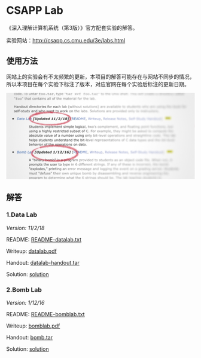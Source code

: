 # CSAPP Lab
《深入理解计算机系统（第3版）》官方配套实验的解答。

实验网站：http://csapp.cs.cmu.edu/3e/labs.html

## 使用方法

网站上的实验会有不太频繁的更新，本项目的解答可能存在与网站不同步的情况，所以本项目在每个实验下标注了版本，对应官网在每个实验后标注的更新日期。

![version_screenshot](version_screenshot.jpg)

## 解答

### 1.Data Lab

*Version: 11/2/18*

README: [README-datalab.txt](Lab1_Data_Lab/README-datalab.txt)

Writeup: [datalab.pdf](Lab1_Data_Lab/datalab.pdf)

Handout: [datalab-handout.tar](Lab1_Data_Lab/datalab-handout.tar)

Solution: [solution](Lab1_Data_Lab/solution)

### 2.Bomb Lab

*Version: 1/12/16*

README: [README-bomblab.txt](Lab2_Bomb_Lab/README-bomblab.txt)

Writeup: [bomblab.pdf](Lab2_Bomb_Lab/bomblab.pdf)

Handout: [bomb.tar](Lab2_Bomb_Lab/bomb.tar)

Solution: [solution](Lab2_Bomb_Lab/solution)




